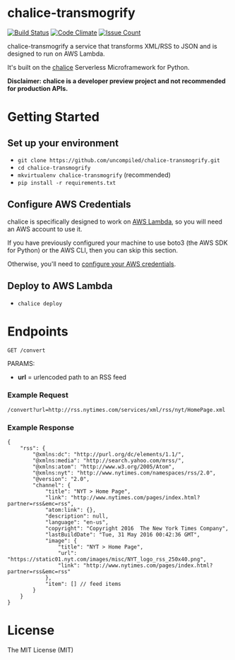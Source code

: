 # chalice-transmogrify

[![Build Status](https://travis-ci.org/uncompiled/chalice-transmogrify.svg?branch=master)](https://travis-ci.org/uncompiled/chalice-transmogrify)
[![Code Climate](https://codeclimate.com/github/uncompiled/chalice-transmogrify/badges/gpa.svg)](https://codeclimate.com/github/uncompiled/chalice-transmogrify)
[![Issue Count](https://codeclimate.com/github/uncompiled/chalice-transmogrify/badges/issue_count.svg)](https://codeclimate.com/github/uncompiled/chalice-transmogrify)

chalice-transmogrify a service that transforms XML/RSS to JSON and is 
designed to run on AWS Lambda.

It's built on the [chalice](https://github.com/awslabs/chalice)
Serverless Microframework for Python.

**Disclaimer: chalice is a developer preview project and not recommended
for production APIs.**

# Getting Started

## Set up your environment

- `git clone https://github.com/uncompiled/chalice-transmogrify.git`
- `cd chalice-transmogrify`
- `mkvirtualenv chalice-transmogrify` (recommended)
- `pip install -r requirements.txt`

## Configure AWS Credentials
 
chalice is specifically designed to work on [AWS Lambda](https://aws.amazon.com/lambda/),
so you will need an AWS account to use it.

If you have previously configured your machine to use boto3
(the AWS SDK for Python) or the AWS CLI, then you can skip this section.

Otherwise, you'll need to [configure your AWS credentials](http://boto3.readthedocs.io/en/latest/guide/configuration.html).

## Deploy to AWS Lambda

- `chalice deploy`

# Endpoints

```
GET /convert
```

PARAMS:

- **url** = urlencoded path to an RSS feed


### Example Request
`/convert?url=http://rss.nytimes.com/services/xml/rss/nyt/HomePage.xml`

### Example Response
```
{
    "rss": {
        "@xmlns:dc": "http://purl.org/dc/elements/1.1/",
        "@xmlns:media": "http://search.yahoo.com/mrss/",
        "@xmlns:atom": "http://www.w3.org/2005/Atom",
        "@xmlns:nyt": "http://www.nytimes.com/namespaces/rss/2.0",
        "@version": "2.0",
        "channel": {
            "title": "NYT > Home Page",
            "link": "http://www.nytimes.com/pages/index.html?partner=rss&emc=rss",
            "atom:link": {},
            "description": null,
            "language": "en-us",
            "copyright": "Copyright 2016  The New York Times Company",
            "lastBuildDate": "Tue, 31 May 2016 00:42:36 GMT",
            "image": {
                "title": "NYT > Home Page",
                "url": "https://static01.nyt.com/images/misc/NYT_logo_rss_250x40.png",
                "link": "http://www.nytimes.com/pages/index.html?partner=rss&emc=rss"
            },
            "item": [] // feed items
        }
    }
}
```

# License

The MIT License (MIT)